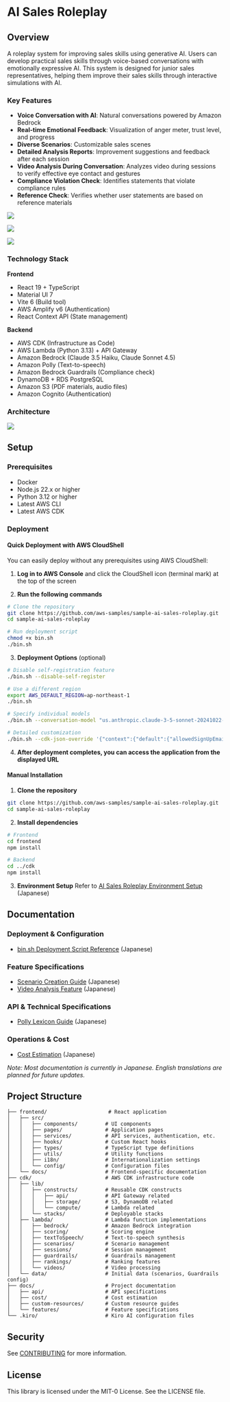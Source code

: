 # AI Sales Roleplay

## Overview
A roleplay system for improving sales skills using generative AI. Users can develop practical sales skills through voice-based conversations with emotionally expressive AI.
This system is designed for junior sales representatives, helping them improve their sales skills through interactive simulations with AI.

### Key Features

- **Voice Conversation with AI**: Natural conversations powered by Amazon Bedrock
- **Real-time Emotional Feedback**: Visualization of anger meter, trust level, and progress
- **Diverse Scenarios**: Customizable sales scenes
- **Detailed Analysis Reports**: Improvement suggestions and feedback after each session
- **Video Analysis During Conversation**: Analyzes video during sessions to verify effective eye contact and gestures
- **Compliance Violation Check**: Identifies statements that violate compliance rules
- **Reference Check**: Verifies whether user statements are based on reference materials

![](./docs/image/demo_image_1_en.png)

![](./docs/image/demo_image_2_en.png)

![](./docs/image/demo_image_4_en.png)

### Technology Stack

**Frontend**
- React 19 + TypeScript
- Material UI 7
- Vite 6 (Build tool)
- AWS Amplify v6 (Authentication)
- React Context API (State management)

**Backend**
- AWS CDK (Infrastructure as Code)
- AWS Lambda (Python 3.13) + API Gateway
- Amazon Bedrock (Claude 3.5 Haiku, Claude Sonnet 4.5)
- Amazon Polly (Text-to-speech)
- Amazon Bedrock Guardrails (Compliance check)
- DynamoDB + RDS PostgreSQL
- Amazon S3 (PDF materials, audio files)
- Amazon Cognito (Authentication)

### Architecture
![](./docs/image/Architecture_en.png)

## Setup

### Prerequisites

- Docker
- Node.js 22.x or higher
- Python 3.12 or higher
- Latest AWS CLI
- Latest AWS CDK

### Deployment

#### Quick Deployment with AWS CloudShell

You can easily deploy without any prerequisites using AWS CloudShell:

1. **Log in to AWS Console** and click the CloudShell icon (terminal mark) at the top of the screen

2. **Run the following commands**
```bash
# Clone the repository
git clone https://github.com/aws-samples/sample-ai-sales-roleplay.git
cd sample-ai-sales-roleplay

# Run deployment script
chmod +x bin.sh
./bin.sh
```

3. **Deployment Options** (optional)
```bash
# Disable self-registration feature
./bin.sh --disable-self-register

# Use a different region
export AWS_DEFAULT_REGION=ap-northeast-1
./bin.sh

# Specify individual models
./bin.sh --conversation-model "us.anthropic.claude-3-5-sonnet-20241022-v2:0"

# Detailed customization
./bin.sh --cdk-json-override '{"context":{"default":{"allowedSignUpEmailDomains":["example.com"]}}}'
```

4. **After deployment completes, you can access the application from the displayed URL**

#### Manual Installation

1. **Clone the repository**
```bash
git clone https://github.com/aws-samples/sample-ai-sales-roleplay.git
cd sample-ai-sales-roleplay
```

2. **Install dependencies**
```bash
# Frontend
cd frontend
npm install

# Backend
cd ../cdk
npm install
```

3. **Environment Setup**
Refer to [AI Sales Roleplay Environment Setup](./cdk/README.md) (Japanese)

## Documentation

### Deployment & Configuration
- [bin.sh Deployment Script Reference](docs/deployment/bin-sh-reference.md) (Japanese)

### Feature Specifications
- [Scenario Creation Guide](docs/scenario-creation.md) (Japanese)
- [Video Analysis Feature](docs/video-analysis.md) (Japanese)

### API & Technical Specifications
- [Polly Lexicon Guide](docs/custom-resources/polly-lexicon-guide.md) (Japanese)

### Operations & Cost
- [Cost Estimation](docs/cost/コスト試算.md) (Japanese)

*Note: Most documentation is currently in Japanese. English translations are planned for future updates.*

## Project Structure

```
├── frontend/                    # React application
│   ├── src/
│   │   ├── components/         # UI components
│   │   ├── pages/              # Application pages
│   │   ├── services/           # API services, authentication, etc.
│   │   ├── hooks/              # Custom React hooks
│   │   ├── types/              # TypeScript type definitions
│   │   ├── utils/              # Utility functions
│   │   ├── i18n/               # Internationalization settings
│   │   └── config/             # Configuration files
│   └── docs/                   # Frontend-specific documentation
├── cdk/                        # AWS CDK infrastructure code
│   ├── lib/
│   │   ├── constructs/         # Reusable CDK constructs
│   │   │   ├── api/            # API Gateway related
│   │   │   ├── storage/        # S3, DynamoDB related
│   │   │   └── compute/        # Lambda related
│   │   └── stacks/             # Deployable stacks
│   ├── lambda/                 # Lambda function implementations
│   │   ├── bedrock/            # Amazon Bedrock integration
│   │   ├── scoring/            # Scoring engine
│   │   ├── textToSpeech/       # Text-to-speech synthesis
│   │   ├── scenarios/          # Scenario management
│   │   ├── sessions/           # Session management
│   │   ├── guardrails/         # Guardrails management
│   │   ├── rankings/           # Ranking features
│   │   └── videos/             # Video processing
│   └── data/                   # Initial data (scenarios, Guardrails config)
├── docs/                       # Project documentation
│   ├── api/                    # API specifications
│   ├── cost/                   # Cost estimation
│   ├── custom-resources/       # Custom resource guides
│   └── features/               # Feature specifications
└── .kiro/                      # Kiro AI configuration files
```

## Security

See [CONTRIBUTING](CONTRIBUTING.md#security-issue-notifications) for more information.

## License

This library is licensed under the MIT-0 License. See the LICENSE file.
